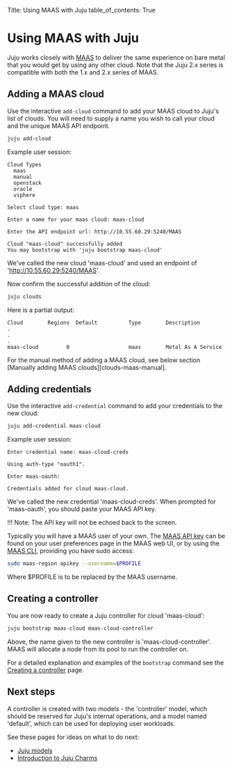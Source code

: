 Title: Using MAAS with Juju
table_of_contents: True

# Using MAAS with Juju

Juju works closely with [MAAS][maas-site] to deliver the same experience
on bare metal that you would get by using any other cloud. Note that the 
Juju 2.x series is compatible with both the 1.x and 2.x series of MAAS.

## Adding a MAAS cloud

Use the interactive `add-cloud` command to add your MAAS cloud to Juju's list
of clouds. You will need to supply a name you wish to call your cloud and the
unique MAAS API endpoint.

```bash
juju add-cloud
```

Example user session:

```no-highlight
Cloud Types
  maas
  manual
  openstack
  oracle
  vsphere

Select cloud type: maas

Enter a name for your maas cloud: maas-cloud

Enter the API endpoint url: http://10.55.60.29:5240/MAAS

Cloud "maas-cloud" successfully added
You may bootstrap with 'juju bootstrap maas-cloud'
```

We've called the new cloud 'maas-cloud' and used an endpoint of
'http://10.55.60.29:5240/MAAS'.

Now confirm the successful addition of the cloud:

```bash
juju clouds
```

Here is a partial output:

```no-highlight
Cloud        Regions  Default          Type        Description
.
.
.
maas-cloud         0                   maas        Metal As A Service
```

For the manual method of adding a MAAS cloud, see below section
[Manually adding MAAS clouds][clouds-maas-manual].

## Adding credentials

Use the interactive `add-credential` command to add your credentials to the new
cloud:

```bash
juju add-credential maas-cloud
```

Example user session:

```no-highlight
Enter credential name: maas-cloud-creds

Using auth-type "oauth1".

Enter maas-oauth:

Credentials added for cloud maas-cloud.
```

We've called the new credential 'maas-cloud-creds'. When prompted for
'maas-oauth', you should paste your MAAS API key.

!!! Note:
    The API key will not be echoed back to the screen.

Typically you will have a MAAS user of your own. The [MAAS API key][maas-api]
can be found on your user preferences page in the MAAS web UI, or by using the
[MAAS CLI][maas-cli], providing you have sudo access:

```bash
sudo maas-region apikey --username=$PROFILE
```

Where $PROFILE is to be replaced by the MAAS username.

## Creating a controller

You are now ready to create a Juju controller for cloud 'maas-cloud':

```bash
juju bootstrap maas-cloud maas-cloud-controller
```

Above, the name given to the new controller is 'maas-cloud-controller'. MAAS
will allocate a node from its pool to run the controller on.

For a detailed explanation and examples of the `bootstrap` command see the
[Creating a controller][controllers-creating] page.

## Next steps

A controller is created with two models - the 'controller' model, which
should be reserved for Juju's internal operations, and a model named
'default', which can be used for deploying user workloads.

See these pages for ideas on what to do next:

 - [Juju models][models]
 - [Introduction to Juju Charms][charms]


<!-- LINKS -->

[maas-site]: https://maas.io
[maas-cli]: https://docs.ubuntu.com/maas/en/manage-cli
[maas-api]: https://docs.ubuntu.com/maas/en/manage-account#api-key
[maas-manual]: ./clouds-maas-manual.md
[create-a-controller-with-constraints]: ./controllers-creating.md#create-a-controller-with-constraints
[models]: ./models.md
[charms]: ./charms.md
[#clouds-maas-manual]: #manually-adding-maas-clouds
[controllers-creating]: ./controllers-creating.md
